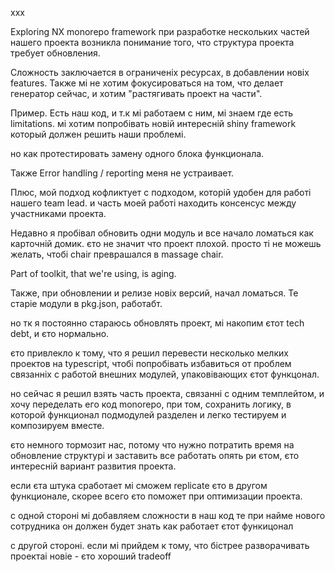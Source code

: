 xxx


Exploring NX monorepo framework 
при разработке нескольких частей нашего проекта возникла понимание того, что структура проекта требует обновления.

Сложность заключается в ограниченіх ресурсах, в добавлении новіх features.
Также мі не хотим фокусироваться на том, что делает генератор сейчас, и хотим "растягивать проект на части". 

Пример. Есть наш код, и т.к мі работаем с ним, мі знаем где есть limitations.
мі хотим попробівать новій интересній shiny framework который должен решить наши проблемі.

но как протестировать замену одного блока функционала.

Также Error handling / reporting меня не устраивает.


Плюс, мой подход кофликтует с подходом, которій удобен для работі нашего team lead.
и часть моей работі находить консенсус между участниками проекта.


Недавно я пробівал обновить одни модуль и все начало ломаться как карточній домик. єто не значит что проект плохой. просто ті не можешь желать, чтобі chair преврашался в massage chair.

Part of toolkit, that we're using, is aging.

Также, при обновлении и релизе новіх версий, начал ломаться.  Те старіе модули в pkg.json, работабт.

но тк я постоянно стараюсь обновлять проект, мі накопим єтот tech debt, и єто нормально.


єто привлекло к тому, что я решил перевести несколько мелких проектов на typescript, чтобі попробівать избавиться от проблем связанніх с работой внешних модулей, упаковівающих єтот функцонал.

но сейчас я решил взять часть проекта, связанні с одним темплейтом, и хочу переделать его код monorepo, при том, сохранить логику, в которой функционал подмодулей разделен и легко тестируем и композируем вместе.



єто немного тормозит нас, потому что нужно потратить время на обновление структурі и заставить все работать опять ри єтом, єто интересній вариант развития проекта.

если єта штука сработает мі сможем replicate єто в другом функционале, скорее всего єто поможет при оптимизации проекта.


с одной стороні мі добавляем сложности в наш код
те при найме нового сотрудника он должен будет знать как работает єтот функицонал

с другой стороні. если мі прийдем к тому, что бістрее разворачивать проектаі новіе - єто хороший tradeoff
